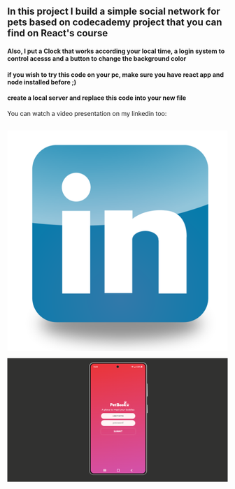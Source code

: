 ## In this project I build a simple social network for pets based on codecademy project that you can find on React's course 
#### Also, I put a Clock that works according your local time, a login system to control acesss and a button to change the background color
#### if you wish to try this code on your pc, make sure you have react app and node installed before ;)
#### create a local server and replace this code into your new file

<p> You can watch a video presentation on my linkedin too: 
<div style="display: inline_block"><br/>
  <a href={https://www.linkedin.com/posts/lincolnaraujo_react-project-codecademy-activity-6907098767137624064-3ksH?utm_source=linkedin_share&utm_medium=member_desktop_web}>
    <img align="center" alt="nodejs" src="./linkedIn.png"/> 
  </a>
</div>

<div style="display: inline_block"><br/>
  <img src="./presentation.png" />
</div>
